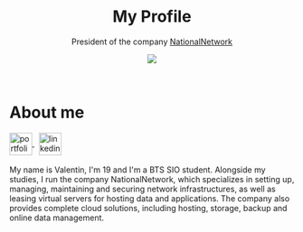 <div align="center">
  <h1>My Profile</h1>
  <p>
    President of the company <a href=https://nationalnetwork.fr>NationalNetwork</a>
  </p>
</div>

<div align="center">

![](https://github-profile-summary-cards.vercel.app/api/cards/profile-details?username=bremaud-valentin&theme=nord_bright)
</div>
<br>
<h1 align="left">About me</h1>
<p align="left">

  <a href="https://www.linkedin.com/in/valentin-bremaud-688ab8266/" target="blank">
    <img align="center" src="https://zupimages.net/up/24/37/wm6t.png" alt="portfolio" height="40" width="40" />
  </a>
  &nbsp;
  <a href="https://portofolio-bremaudvalentin.com/" target="blank">
    <img align="center" src="https://raw.githubusercontent.com/rahuldkjain/github-profile-readme-generator/master/src/images/icons/Social/linked-in-alt.svg" alt="linkedin" height="40" width="40" />
  </a>
  <br>
  <br>
My name is Valentin, I'm 19 and I'm a BTS SIO student. Alongside my studies, I run the company NationalNetwork, which specializes in setting up, managing, maintaining and securing network infrastructures, as well as leasing virtual servers for hosting data and applications. The company also provides complete cloud solutions, including hosting, storage, backup and online data management.
</p>
